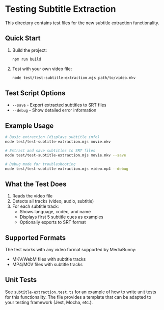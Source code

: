 # Testing Subtitle Extraction

This directory contains test files for the new subtitle extraction functionality.

## Quick Start

1. Build the project:
   ```bash
   npm run build
   ```

2. Test with your own video file:
   ```bash
   node test/test-subtitle-extraction.mjs path/to/video.mkv
   ```

## Test Script Options

- `--save` - Export extracted subtitles to SRT files
- `--debug` - Show detailed error information

## Example Usage

```bash
# Basic extraction (displays subtitle info)
node test/test-subtitle-extraction.mjs movie.mkv

# Extract and save subtitles to SRT files
node test/test-subtitle-extraction.mjs movie.mkv --save

# Debug mode for troubleshooting
node test/test-subtitle-extraction.mjs video.mp4 --debug
```

## What the Test Does

1. Reads the video file
2. Detects all tracks (video, audio, subtitle)
3. For each subtitle track:
   - Shows language, codec, and name
   - Displays first 5 subtitle cues as examples
   - Optionally exports to SRT format

## Supported Formats

The test works with any video format supported by MediaBunny:
- MKV/WebM files with subtitle tracks
- MP4/MOV files with subtitle tracks

## Unit Tests

See `subtitle-extraction.test.ts` for an example of how to write unit tests for this functionality. The file provides a template that can be adapted to your testing framework (Jest, Mocha, etc.). 